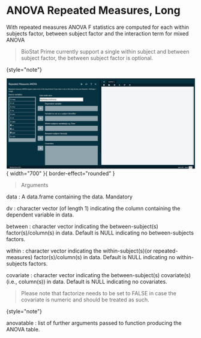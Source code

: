 # ANOVA Repeated Measures, Long

With repeated measures ANOVA F statistics are computed for each within subjects factor, between subject factor and the interaction term for mixed ANOVA

>BioStat Prime currently support a single within subject and between subject factor, the between subject factor is optional.
>
{style="note"}

![alt text](screenshots/image118.png){ width="700" }{ border-effect="rounded" }

>Arguments

data
: A data.frame containing the data. Mandatory

dv
: character vector (of length 1) indicating the column containing the dependent variable in data.

between
: character vector indicating the between-subject(s) factor(s)/column(s) in data. Default is NULL indicating no between-subjects factors.

within
: character vector indicating the within-subject(s)(or repeated-measures) factor(s)/column(s) in data. Default is NULL indicating no within-subjects factors.

covariate
: character vector indicating the between-subject(s) covariate(s) (i.e., column(s)) in data. Default is NULL indicating no covariates. 

>Please note that factorize needs to be set to FALSE in case the covariate is numeric and should be treated as such.
>
{style="note"}

anovatable
: list of further arguments passed to function producing the ANOVA table.
